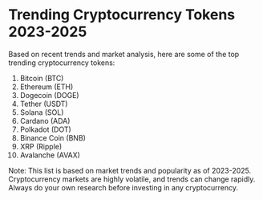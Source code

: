 # Trending Cryptocurrency Tokens 2023-2025

Based on recent trends and market analysis, here are some of the top trending cryptocurrency tokens:

1. Bitcoin (BTC)
2. Ethereum (ETH)
3. Dogecoin (DOGE)
4. Tether (USDT)
5. Solana (SOL)
6. Cardano (ADA)
7. Polkadot (DOT)
8. Binance Coin (BNB)
9. XRP (Ripple)
10. Avalanche (AVAX)

Note: This list is based on market trends and popularity as of 2023-2025. Cryptocurrency markets are highly volatile, and trends can change rapidly. Always do your own research before investing in any cryptocurrency.
